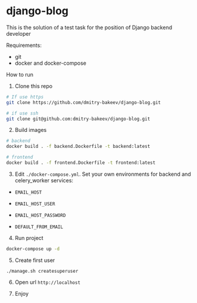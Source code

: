 # django-blog
This is the solution of a test task for the position of Django backend developer

Requirements:
 - git
 - docker and docker-compose

How to run

1. Clone this repo

```bash
# If use https
git clone https://github.com/dmitry-bakeev/django-blog.git

# if use ssh
git clone git@github.com:dmitry-bakeev/django-blog.git
```

2. Build images

```bash
# backend
docker build . -f backend.Dockerfile -t backend:latest

# frontend
docker build . -f frontend.Dockerfile -t frontend:latest
```

3. Edit `./docker-compose.yml`. Set your own environments for backend and celery_worker services:

- `EMAIL_HOST`

- `EMAIL_HOST_USER`

- `EMAIL_HOST_PASSWORD`

- `DEFAULT_FROM_EMAIL`

4. Run project

```bash
docker-compose up -d
```

5. Create first user
```
./manage.sh createsuperuser
```

6. Open url `http://localhost`

7. Enjoy